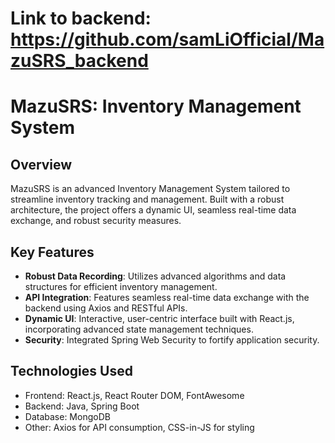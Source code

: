 # Link to backend: https://github.com/samLiOfficial/MazuSRS_backend
# MazuSRS: Inventory Management System

## Overview

MazuSRS is an advanced Inventory Management System tailored to streamline inventory tracking and management. Built with a robust architecture, the project offers a dynamic UI, seamless real-time data exchange, and robust security measures. 

## Key Features

- **Robust Data Recording**: Utilizes advanced algorithms and data structures for efficient inventory management.
- **API Integration**: Features seamless real-time data exchange with the backend using Axios and RESTful APIs.
- **Dynamic UI**: Interactive, user-centric interface built with React.js, incorporating advanced state management techniques.
- **Security**: Integrated Spring Web Security to fortify application security.

## Technologies Used

- Frontend: React.js, React Router DOM, FontAwesome
- Backend: Java, Spring Boot
- Database: MongoDB
- Other: Axios for API consumption, CSS-in-JS for styling
